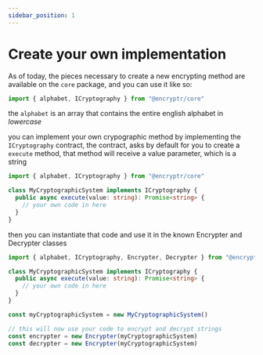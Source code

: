 ```yaml
---
sidebar_position: 1
---
```


# Create your own implementation

As of today, the pieces necessary to create a new encrypting method are available on the `core` package, and you can use it like so:

```ts
import { alphabet, ICryptography } from "@encryptr/core"
```

the `alphabet` is an array that contains the entire english alphabet in *lowercase*

you can implement your own crypographic method by implementing the `ICryptography` contract,
the contract, asks by default for you to create a `execute` method, that method will receive a value parameter, which is a string

```ts
import { alphabet, ICryptography } from "@encryptr/core"

class MyCryptographicSystem implements ICryptography {
  public async execute(value: string): Promise<string> {
    // your own code in here
  }
}
```

then you can instantiate that code and use it in the known Encrypter and Decrypter classes

```ts
import { alphabet, ICryptography, Encrypter, Decrypter } from "@encryptr/core"

class MyCryptographicSystem implements ICryptography {
  public async execute(value: string): Promise<string> {
    // your own code in here
  }
}

const myCryptographicSystem = new MyCryptographicSystem()

// this will now use your code to encrypt and decrypt strings
const encrypter = new Encrypter(myCryptographicSystem)
const decrypter = new Encrypter(myCryptographicSystem)
```
